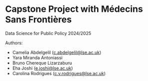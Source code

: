# Capstone Project with Médecins Sans Frontières

Data Science for Public Policy 2024/2025


Authors:
- Camelia Abdelgelil (c.abdelgelil@lse.ac.uk)
- Yara Miranda Antoniassi
- Bruno Chereque Lizarzaburu
- Eha Joshi (e.joshi@lse.ac.uk)
- Carolina Rodrigues (c.v.rodrigues@lse.ac.uk)

